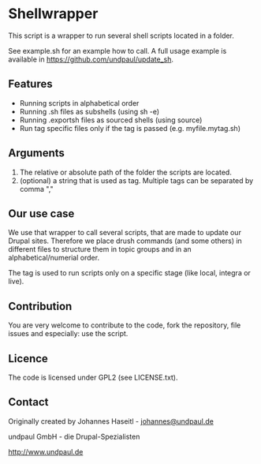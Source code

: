 Shellwrapper
============

This script is a wrapper to run several shell scripts located in a folder.

See example.sh for an example how to call.
A full usage example is available in https://github.com/undpaul/update_sh.

Features
--------

- Running scripts in alphabetical order
- Running .sh files as subshells (using sh -e)
- Running .exportsh files as sourced shells (using source)
- Run tag specific files only if the tag is passed (e.g. myfile.mytag.sh)

Arguments
---------

1. The relative or absolute path of the folder the scripts are located.
2. (optional) a string that is used as tag. Multiple tags can be separated by
   comma ","

Our use case
------------

We use that wrapper to call several scripts, that are made to update our Drupal
sites. Therefore we place drush commands (and some others) in different files
to structure them in topic groups and in an alphabetical/numerial order.

The tag is used to run scripts only on a specific stage (like local, integra or
live).

Contribution
------------

You are very welcome to contribute to the code, fork the repository, file
issues and especially: use the script.

Licence
-------

The code is licensed under GPL2 (see LICENSE.txt).

Contact
-------

Originally created by Johannes Haseitl - johannes@undpaul.de

undpaul GmbH - die Drupal-Spezialisten

http://www.undpaul.de

